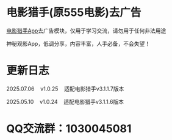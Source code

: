 # 电影猎手(原555电影)去广告

[电影猎手App](https://kgg.rongmanit.com/dyls/DYLS-3.1.1.7_clone.apk)去广告模块，仅用于学习交流，请勿用于任何非法用途

神秘观影App，低调分享，内容丰富，人手必备，不会失望！

# 更新日志

2025.07.06&nbsp;&nbsp;&nbsp;&nbsp;v1.0.25&nbsp;&nbsp;&nbsp;&nbsp;适配电影猎手v3.1.1.7版本

2025.05.10&nbsp;&nbsp;&nbsp;&nbsp;v1.0.24&nbsp;&nbsp;&nbsp;&nbsp;适配电影猎手v3.1.1.6版本

# QQ交流群：1030045081

